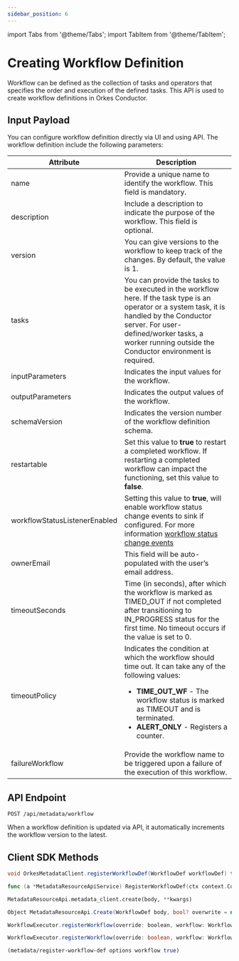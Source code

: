```yaml
---
sidebar_position: 6
---
```

import Tabs from '@theme/Tabs';
import TabItem from '@theme/TabItem';

# Creating Workflow Definition

Workflow can be defined as the collection of tasks and operators that specifies the order and execution of the defined tasks. This API is used to create workflow definitions in Orkes Conductor.

## Input Payload

You can configure workflow definition directly via UI and using API. The workflow definition include the following parameters:

| Attribute                     | Description                                                                                                                                                                                                                                            |
| ----------------------------- | ------------------------------------------------------------------------------------------------------------------------------------------------------------------------------------------------------------------------------------------------------ |
| name                          | Provide a unique name to identify the workflow. This field is mandatory.                                                                                                                                                                               |
| description                   | Include a description to indicate the purpose of the workflow. This field is optional.                                                                                                                                                                 |
| version                       | You can give versions to the workflow to keep track of the changes. By default, the value is 1.                                                                                                                                                        |
| tasks                         | You can provide the tasks to be executed in the workflow here. If the task type is an operator or a system task, it is handled by the Conductor server. For user-defined/worker tasks, a worker running outside the Conductor environment is required. |
| inputParameters               | Indicates the input values for the workflow.                                                                                                                                                                                                           |
| outputParameters              | Indicates the output values of the workflow.                                                                                                                                                                                                           |
| schemaVersion                 | Indicates the version number of the workflow definition schema.                                                                                                                                                                                        |
| restartable                   | Set this value to **true** to restart a completed workflow. If restarting a completed workflow can impact the functioning, set this value to **false**.                                                                                                |
| workflowStatusListenerEnabled | Setting this value to **true**, will enable workflow status change events to sink if configured. For more information  [workflow status change events](https://orkes.io/content/developer-guides/task-and-workflow-event-streaming-with-orkes-conductor-and-azure-event-hub#publishing-task--workflow-status-change-stream-events)                                     |
| ownerEmail                    | This field will be auto-populated with the user’s email address.                                                                                                                                                                                       |
| timeoutSeconds                | Time (in seconds), after which the workflow is marked as TIMED_OUT if not completed after transitioning to IN_PROGRESS status for the first time. No timeout occurs if the value is set to 0.                                                           |
| timeoutPolicy                 | Indicates the condition at which the workflow should time out. It can take any of the following values:<ul><li>**TIME_OUT_WF** - The workflow status is marked as TIMEOUT and is terminated.</li><li>**ALERT_ONLY** - Registers a counter.</li></ul>   |
| failureWorkflow               | Provide the workflow name to be triggered upon a failure of the execution of this workflow.                                                                                                                                                            |


## API Endpoint

```
POST /api/metadata/workflow
```

When a workflow definition is updated via API, it automatically increments the workflow version to the latest.

## Client SDK Methods

<Tabs>
<TabItem value="Java" label="Java">

```java
void OrkesMetadataClient.registerWorkflowDef(WorkflowDef workflowDef) throws ApiException
```

</TabItem>
<TabItem value="Golang" label="Golang">

```go
func (a *MetadataResourceApiService) RegisterWorkflowDef(ctx context.Context, overwrite bool, body model.WorkflowDef) (*http.Response, error)
```

</TabItem>
<TabItem value="Python" label="Python">

```python
MetadataResourceApi.metadata_client.create(body, **kwargs)
```

</TabItem>
<TabItem value="CSharp" label="CSharp">

```csharp
Object MetadataResourceApi.Create(WorkflowDef body, bool? overwrite = null)
```

</TabItem>
<TabItem value="Javascript" label="Javascript">

```javascript
WorkflowExecutor.registerWorkflow(override: boolean, workflow: WorkflowDef)
```

</TabItem>
<TabItem value="Typescript" label="Typescript">

```typescript
WorkflowExecutor.registerWorkflow(override: boolean, workflow: WorkflowDef)
```

</TabItem>
<TabItem value="Clojure" label="Clojure">

```clojure
(metadata/register-workflow-def options workflow true)
```

</TabItem>
</Tabs>
